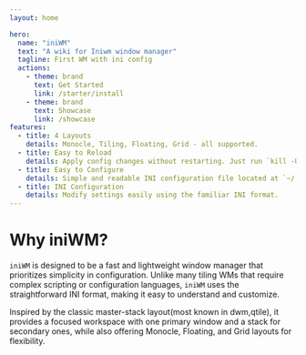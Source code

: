 ```yaml
---
layout: home

hero:
  name: "iniWM"
  text: "A wiki for Iniwm window manager"
  tagline: First WM with ini config
  actions:
    - theme: brand
      text: Get Started
      link: /starter/install
    - theme: brand
      text: Showcase
      link: /showcase
features:
  - title: 4 Layouts
    details: Monocle, Tiling, Floating, Grid - all supported.
  - title: Easy to Reload
    details: Apply config changes without restarting. Just run `kill -USR1 $(pgrep iniwm)`.
  - title: Easy to Configure
    details: Simple and readable INI configuration file located at `~/.config/iniwm/iniwm.ini`.
  - title: INI Configuration
    details: Modify settings easily using the familiar INI format.
---
```


# Why iniWM?

`iniWM` is designed to be a fast and lightweight window manager that prioritizes simplicity in configuration. Unlike many tiling WMs that require complex scripting or configuration languages, `iniWM` uses the straightforward INI format, making it easy to understand and customize.

Inspired by the classic master-stack layout(most known in dwm,qtile), it provides a focused workspace with one primary window and a stack for secondary ones, while also offering Monocle, Floating, and Grid layouts for flexibility.

